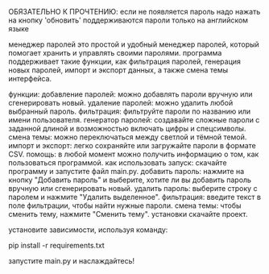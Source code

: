 ОБЯЗАТЕЛЬНО К ПРОЧТЕНИЮ:
если не появляется пароль надо нажать на кнопку 'обновить'
поддерживаются пароли только на английском языке


менеджер паролей
это простой и удобный менеджер паролей, который помогает хранить и управлять своими паролями. программа поддерживает такие функции, как фильтрация паролей, генерация новых паролей, импорт и экспорт данных, а также смена темы интерфейса.

функции:
добавление паролей: можно добавлять пароли вручную или сгенерировать новый.
удаление паролей: можно удалить любой выбранный пароль.
фильтрация: фильтруйте пароли по названию или имени пользователя.
генератор паролей: создавайте сложные пароли с заданной длиной и возможностью включать цифры и спецсимволы.
смена темы: можно переключаться между светлой и тёмной темой.
импорт и экспорт: легко сохраняйте или загружайте пароли в формате CSV.
помощь: в любой момент можно получить информацию о том, как пользоваться программой.
как использовать
запуск: скачайте программу и запустите файл main.py.
добавить пароль: нажмите на кнопку "Добавить пароль" и выберите, хотите ли вы добавить пароль вручную или сгенерировать новый.
удалить пароль: выберите строку с паролем и нажмите "Удалить выделенное".
фильтрация: введите текст в поле фильтрации, чтобы найти нужные пароли.
смена темы: чтобы сменить тему, нажмите "Сменить тему".
установки
скачайте проект.

установите зависимости, используя команду:

pip install -r requirements.txt

запустите main.py и наслаждайтесь!

